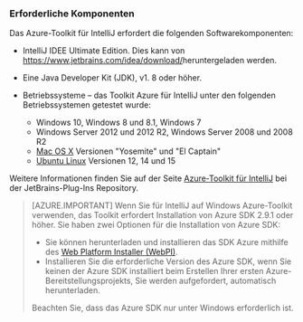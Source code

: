 ### <a name="prerequisites"></a>Erforderliche Komponenten

Das Azure-Toolkit für IntelliJ erfordert die folgenden Softwarekomponenten:

* IntelliJ IDEE Ultimate Edition. Dies kann von <https://www.jetbrains.com/idea/download/>heruntergeladen werden.

* Eine Java Developer Kit (JDK), v1. 8 oder höher. 

* Betriebssysteme – das Toolkit Azure für IntelliJ unter den folgenden Betriebssystemen getestet wurde:
    * Windows 10, Windows 8 und 8.1, Windows 7
    * Windows Server 2012 und 2012 R2, Windows Server 2008 und 2008 R2
    * [Mac OS X](http://www.apple.com/osx) Versionen "Yosemite" und "El Captain"
    * [Ubuntu Linux](http://www.ubuntu.com) Versionen 12, 14 und 15

Weitere Informationen finden Sie auf der Seite [Azure-Toolkit für IntelliJ](https://plugins.jetbrains.com/plugin/8053) bei der JetBrains-Plug-Ins Repository.

> [AZURE.IMPORTANT] Wenn Sie für IntelliJ auf Windows Azure-Toolkit verwenden, das Toolkit erfordert Installation von Azure SDK 2.9.1 oder höher. Sie haben zwei Optionen für die Installation von Azure SDK:
> 
> * Sie können herunterladen und installieren das SDK Azure mithilfe des [Web Platform Installer (WebPI)](http://go.microsoft.com/fwlink/?LinkID=252838).
> * Installieren Sie die erforderliche Version des Azure SDK, wenn Sie keinen der Azure SDK installiert beim Erstellen Ihrer ersten Azure-Bereitstellungsprojekts, Sie werden aufgefordert, automatisch herunterladen.
> 
> Beachten Sie, dass das Azure SDK nur unter Windows erforderlich ist.
